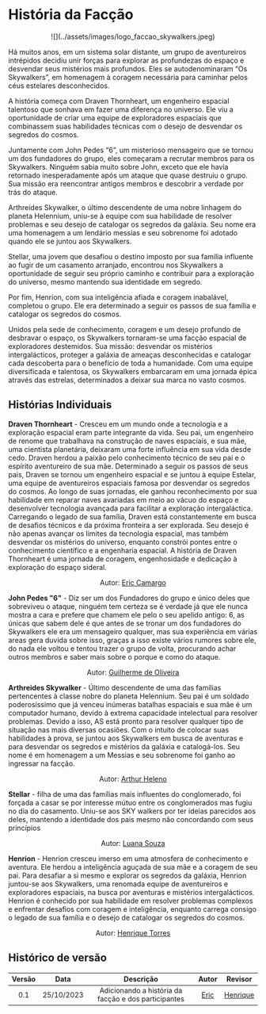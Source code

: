 # História da Facção

<center> ![](../assets/images/logo_faccao_skywalkers.jpeg) </center>

Há muitos anos, em um sistema solar distante, um grupo de aventureiros intrépidos decidiu unir forças para explorar as profundezas do espaço e desvendar seus mistérios mais profundos. Eles se autodenominaram “Os Skywalkers”, em homenagem à coragem necessária para caminhar pelos céus estelares desconhecidos.

A história começa com Draven Thornheart, um engenheiro espacial talentoso que sonhava em fazer uma diferença no universo. Ele viu a oportunidade de criar uma equipe de exploradores espaciais que combinassem suas habilidades técnicas com o desejo de desvendar os segredos do cosmos.

Juntamente com John Pedes “6”, um misterioso mensageiro que se tornou um dos fundadores do grupo, eles começaram a recrutar membros para os Skywalkers. Ninguém sabia muito sobre John, exceto que ele havia retornado inesperadamente após um ataque que quase destruiu o grupo. Sua missão era reencontrar antigos membros e descobrir a verdade por trás do ataque.

Arthreides Skywalker, o último descendente de uma nobre linhagem do planeta Helennium, uniu-se à equipe com sua habilidade de resolver problemas e seu desejo de catalogar os segredos da galáxia. Seu nome era uma homenagem a um lendário messias e seu sobrenome foi adotado quando ele se juntou aos Skywalkers.

Stellar, uma jovem que desafiou o destino imposto por sua família influente ao fugir de um casamento arranjado, encontrou nos Skywalkers a oportunidade de seguir seu próprio caminho e contribuir para a exploração do universo, mesmo mantendo sua identidade em segredo.

Por fim, Henrion, com sua inteligência afiada e coragem inabalável, completou o grupo. Ele era determinado a seguir os passos de sua família e catalogar os segredos do cosmos.

Unidos pela sede de conhecimento, coragem e um desejo profundo de desbravar o espaço, os Skywalkers tornaram-se uma facção espacial de exploradores destemidos. Sua missão: desvendar os mistérios intergalácticos, proteger a galáxia de ameaças desconhecidas e catalogar cada descoberta para o benefício de toda a humanidade. Com uma equipe diversificada e talentosa, os Skywalkers embarcaram em uma jornada épica através das estrelas, determinados a deixar sua marca no vasto cosmos.

## Histórias Individuais

**Draven Thornheart** - Cresceu em um mundo onde a tecnologia e a exploração espacial eram parte integrante da vida. Seu pai, um engenheiro de renome que trabalhava na construção de naves espaciais, e sua mãe, uma cientista planetária, deixaram uma forte influência em sua vida desde cedo. Draven herdou a paixão pelo conhecimento técnico de seu pai e o espírito aventureiro de sua mãe.
Determinado a seguir os passos de seus pais, Draven se tornou um engenheiro espacial e se juntou à equipe Estelar, uma equipe de aventureiros espaciais famosa por desvendar os segredos do cosmos. Ao longo de suas jornadas, ele ganhou reconhecimento por sua habilidade em reparar naves avariadas em meio ao vácuo do espaço e desenvolver tecnologia avançada para facilitar a exploração intergaláctica. Carregando o legado de sua família, Draven está constantemente em busca de desafios técnicos e da próxima fronteira a ser explorada. Seu desejo é não apenas avançar os limites da tecnologia espacial, mas também desvendar os mistérios do universo, enquanto constrói pontes entre o conhecimento científico e a engenharia espacial. A história de Draven Thornheart é uma jornada de coragem, engenhosidade e dedicação à exploração do espaço sideral.

<center>Autor: <a href="https://github.com/Ericcs10">Eric Camargo</a></center>

**John Pedes "6"** - Diz ser um dos Fundadores do grupo e único deles que sobreviveu o ataque, ninguém tem certeza se é verdade já que ele nunca mostra a cara e prefere que chamem ele pelo o seu apelido antigo: 6, as únicas que sabem dele é que antes de se tronar um dos fundadores do Skywalkers ele era um mensageiro qualquer, mas sua experiência em várias areas gera duvida sobre isso, graças a isso existe vários rumores sobre ele, do nada ele voltou e tentou trazer o grupo de volta, procurando achar outros membros e saber mais sobre o porque e como do ataque.

<center>Autor: <a href="https://github.com/GG555-13">Guilherme de Oliveira</a></center>

**Arthreides Skywalker** - Último descendente de uma das famílias pertencentes à classe nobre do planeta Helennium. Seu pai é um soldado poderosíssimo que já venceu inúmeras batalhas espaciais e sua mãe é um computador humano, devido à extrema capacidade intelectual para resolver problemas. Devido a isso, AS está pronto para resolver qualquer tipo de situação nas mais diversas ocasiões. Com o intuito de colocar suas habilidades à prova, se juntou aos Skywalkers em busca de aventuras e para desvendar os segredos e mistérios da galáxia e catalogá-los. Seu nome é em homenagem a um Messias e seu sobrenome foi ganho ao ingressar na facção.

<center>Autor: <a href="https://github.com/arthur-heleno">Arthur Heleno</a></center>

**Stellar** - filha de uma das famílias mais influentes do conglomerado, foi forçada a casar se por interesse mútuo entre os conglomerados mas fugiu no dia do casamento. Uniu-se aos SKY walkers por ter ideias parecidos aos deles, mantendo a identidade dos pais mesmo não concordando com seus princípios

<center>Autor: <a href="https://github.com/luanatorress">Luana Souza</a></center>

**Henrion** - Henrion cresceu imerso em uma atmosfera de conhecimento e aventura. Ele herdou a inteligência aguçada de sua mãe e a coragem de seu pai. Para desafiar a si mesmo e explorar os segredos da galáxia, Henrion juntou-se aos Skywalkers, uma renomada equipe de aventureiros e exploradores espaciais, na busca por aventuras e mistérios intergalácticos. Henrion é conhecido por sua habilidade em resolver problemas complexos e enfrentar desafios com coragem e inteligência, enquanto carrega consigo o legado de sua família e o desejo de catalogar os segredos do cosmos.

<center>Autor: <a href="https://github.com/henriqtorresl">Henrique Torres</a></center>


## Histórico de versão

| Versão |    Data    |      Descrição       |  Autor  | Revisor |
| :----: | :--------: | :------------------: | :-----: | :-----: |
|  0.1   | 25/10/2023 | Adicionando a história da facção e dos participantes | [Eric](https://github.com/Ericcs10) | [Henrique](https://github.com/henriqtorresl)  |